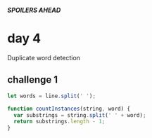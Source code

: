 ***SPOILERS AHEAD***

# day 4

Duplicate word detection

## challenge 1

```javascript
let words = line.split(' ');
```

```javascript
function countInstances(string, word) {
  var substrings = string.split(' ' + word);
  return substrings.length - 1;
}
```
